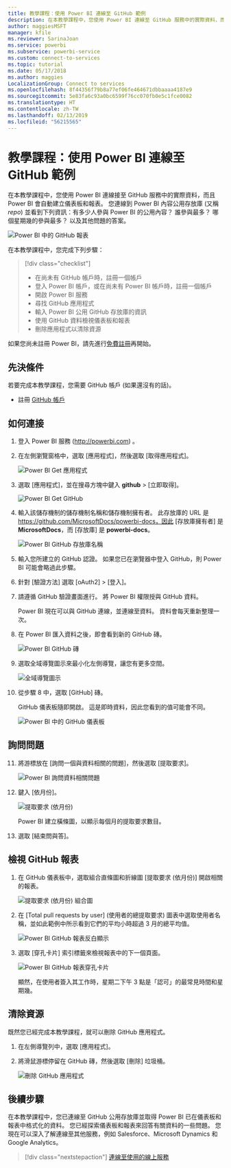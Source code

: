 ```yaml
---
title: 教學課程：使用 Power BI 連線至 GitHub 範例
description: 在本教學課程中，您使用 Power BI 連線至 GitHub 服務中的實際資料，而且 Power BI 會自動建立儀表板和報表。
author: maggiesMSFT
manager: kfile
ms.reviewer: SarinaJoan
ms.service: powerbi
ms.subservice: powerbi-service
ms.custom: connect-to-services
ms.topic: tutorial
ms.date: 05/17/2018
ms.author: maggies
LocalizationGroup: Connect to services
ms.openlocfilehash: 8f44356f79b8a77ef06fe464671dbbaaaa4187e9
ms.sourcegitcommit: 5e83fa6c93a0bc6599f76cc070fb0e5c1fce0082
ms.translationtype: HT
ms.contentlocale: zh-TW
ms.lasthandoff: 02/13/2019
ms.locfileid: "56215565"
---
```

# <a name="tutorial-connect-to-a-github-sample-with-power-bi"></a>教學課程：使用 Power BI 連線至 GitHub 範例
在本教學課程中，您使用 Power BI 連線接至 GitHub 服務中的實際資料，而且 Power BI 會自動建立儀表板和報表。 您連線到 Power BI 內容公用存放庫 (又稱 *repo*) 並看到下列資訊：有多少人參與 Power BI 的公用內容？ 誰參與最多？ 哪個星期幾的參與最多？ 以及其他問題的答案。 

![Power BI 中的 GitHub 報表](media/service-tutorial-connect-to-github/power-bi-github-app-tutorial-punch-card.png)

在本教學課程中，您完成下列步驟：

> [!div class="checklist"]
> * 在尚未有 GitHub 帳戶時，註冊一個帳戶 
> * 登入 Power BI 帳戶，或在尚未有 Power BI 帳戶時，註冊一個帳戶
> * 開啟 Power BI 服務
> * 尋找 GitHub 應用程式
> * 輸入 Power BI 公用 GitHub 存放庫的資訊
> * 使用 GitHub 資料檢視儀表板和報表
> * 刪除應用程式以清除資源

如果您尚未註冊 Power BI，請先進行[免費註冊](https://app.powerbi.com/signupredirect?pbi_source=web)再開始。

## <a name="prerequisites"></a>先決條件

若要完成本教學課程，您需要 GitHub 帳戶 (如果還沒有的話)。 

- 註冊 [GitHub 帳戶](https://docs.microsoft.com/contribute/get-started-setup-github)


## <a name="how-to-connect"></a>如何連接
1. 登入 Power BI 服務 (http://powerbi.com) 。 
2. 在左側瀏覽窗格中，選取 [應用程式]，然後選取 [取得應用程式]。
   
   ![Power BI Get 應用程式](media/service-tutorial-connect-to-github/power-bi-github-app-tutorial.png) 

3. 選取 [應用程式]，並在搜尋方塊中鍵入 **github** > [立即取得]。
   
   ![Power BI Get GitHub](media/service-tutorial-connect-to-github/power-bi-github-app-tutorial-get-it-now.png) 

4. 輸入該儲存機制的儲存機制名稱和儲存機制擁有者。 此存放庫的 URL 是 https://github.com/MicrosoftDocs/powerbi-docs，因此 [存放庫擁有者] 是 **MicrosoftDocs**，而 [存放庫] 是 **powerbi-docs**。 
   
    ![Power BI GitHub 存放庫名稱](media/service-tutorial-connect-to-github/power-bi-github-app-tutorial-repo-name.png)

5. 輸入您所建立的 GitHub 認證。 如果您已在瀏覽器中登入 GitHub，則 Power BI 可能會略過此步驟。 

6. 針對 [驗證方法] 選取 [oAuth2] \> [登入]。

7. 請遵循 GitHub 驗證畫面進行。 將 Power BI 權限授與 GitHub 資料。
   
   Power BI 現在可以與 GitHub 連線，並連線至資料。  資料會每天重新整理一次。

8. 在 Power BI 匯入資料之後，即會看到新的 GitHub 磚。 
 
   ![Power BI GitHub 磚](media/service-tutorial-connect-to-github/power-bi-github-app-tutorial-tile.png) 

8. 選取全域導覽圖示來最小化左側導覽，讓您有更多空間。

    ![全域導覽圖示](media/service-tutorial-connect-to-github/power-bi-global-navigation-icon.png)

10. 從步驟 8 中，選取 [GitHub] 磚。 
    
    GitHub 儀表板隨即開啟。 這是即時資料，因此您看到的值可能會不同。

    ![Power BI 中的 GitHub 儀表板](media/service-tutorial-connect-to-github/power-bi-github-app-tutorial-dashboard.png)

    

## <a name="ask-a-question"></a>詢問問題

11. 將游標放在 [詢問一個與資料相關的問題]，然後選取 [提取要求]。 

    ![Power BI 詢問資料相關問題](media/service-tutorial-connect-to-github/power-bi-github-app-tutorial-ask-question.png)

12. 鍵入 [依月份]。
 
    ![提取要求 (依月份)](media/service-tutorial-connect-to-github/power-bi-github-app-tutorial-ask-question-by-month.png)

     Power BI 建立橫條圖，以顯示每個月的提取要求數目。

13. 選取 [結束問與答]。

## <a name="view-the-github-report"></a>檢視 GitHub 報表 

1. 在 GitHub 儀表板中，選取組合直條圖和折線圖 [提取要求 (依月份)] 開啟相關的報表。

    ![提取要求 (依月份) 組合圖](media/service-tutorial-connect-to-github/power-bi-github-app-tutorial-pull-requests-combo-chart.png)

2. 在 [Total pull requests by user] \(使用者的總提取要求\) 圖表中選取使用者名稱，並如此範例中所示看到它們的平均小時超過 3 月的總平均值。

    ![Power BI GitHub 報表反白顯示](media/service-tutorial-connect-to-github/power-bi-github-app-tutorial-report-highlight.png)

3. 選取 [穿孔卡片] 索引標籤來檢視報表中的下一個頁面。 
 
    ![Power BI GitHub 報表穿孔卡片](media/service-tutorial-connect-to-github/power-bi-github-app-tutorial-tues-3pm.png)

    顯然，在使用者簽入其工作時，星期二下午 3 點是「認可」的最常見時間和星期幾。

## <a name="clean-up-resources"></a>清除資源

既然您已經完成本教學課程，就可以刪除 GitHub 應用程式。 

1. 在左側導覽列中，選取 [應用程式]。
2. 將滑鼠游標停留在 GitHub 磚，然後選取 [刪除] 垃圾桶。

    ![刪除 GitHub 應用程式](media/service-tutorial-connect-to-github/power-bi-github-app-tutorial-delete.png)

## <a name="next-steps"></a>後續步驟

在本教學課程中，您已連線至 GitHub 公用存放庫並取得 Power BI 已在儀表板和報表中格式化的資料。 您已經探索儀表板和報表來回答有關資料的一些問題。 您現在可以深入了解連線至其他服務，例如 Salesforce、Microsoft Dynamics 和 Google Analytics。 
 
> [!div class="nextstepaction"]
> [連線至使用的線上服務](service-connect-to-services.md)


